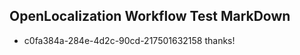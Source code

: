 ## OpenLocalization Workflow Test MarkDown
* c0fa384a-284e-4d2c-90cd-217501632158 thanks!

<!--HONumber=Aug16_HO2-->



